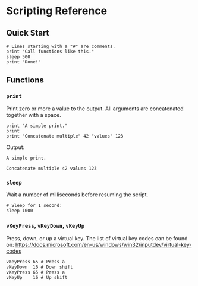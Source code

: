 # Scripting Reference

## Quick Start

```
# Lines starting with a "#" are comments.
print "Call functions like this."
sleep 500
print "Done!"
```

## Functions

### `print`

Print zero or more a value to the output. All arguments are concatenated together with a space.

```
print "A simple print."
print
print "Concatenate multiple" 42 "values" 123
```

Output:

```
A simple print.

Concatenate multiple 42 values 123
```

### `sleep`

Wait a number of milliseconds before resuming the script.

```
# Sleep for 1 second:
sleep 1000
```

### `vKeyPress`, `vKeyDown`, `vKeyUp`

Press, down, or up a virtual key. The list of virtual key codes can be found on: https://docs.microsoft.com/en-us/windows/win32/inputdev/virtual-key-codes

```
vKeyPress 65 # Press a 
vKeyDown  16 # Down shift
vKeyPress 65 # Press a
vKeyUp    16 # Up shift
```

